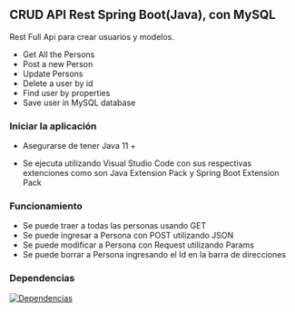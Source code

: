 ## CRUD API Rest Spring Boot(Java), con MySQL

Rest Full Api para crear usuarios y modelos.

- Get All the Persons
- Post a new Person
- Update Persons
- Delete a user by id
- Find user by properties
- Save user in MySQL database




### Iniciar la aplicación

- Asegurarse de tener Java 11 +

- Se ejecuta utilizando Visual Studio Code con sus respectivas extenciones como son Java Extension Pack y Spring Boot Extension Pack

### Funcionamiento

- Se puede traer a todas las personas usando GET
- Se puede ingresar a Persona con POST utilizando JSON
- Se puede modificar a Persona con Request utilizando Params
- Se puede borrar a Persona ingresando el Id en la barra de direcciones

### Dependencias

[![Dependencias](https://i.ibb.co/L652StT/M8SB-61.png "Dependencias")](https://i.ibb.co/L652StT/M8SB-61.png "Dependencias")
